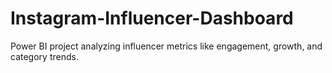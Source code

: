 # Instagram-Influencer-Dashboard
Power BI project analyzing influencer metrics like engagement, growth, and category trends.

